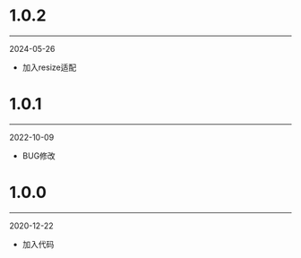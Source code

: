 # 1.0.2

***

2024-05-26

* 加入resize适配

# 1.0.1

***

2022-10-09

* BUG修改

# 1.0.0

***

2020-12-22

* 加入代码
